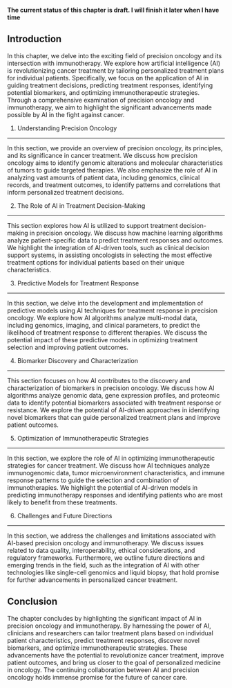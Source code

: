 **The current status of this chapter is draft. I will finish it later when I have time**

Introduction
------------

In this chapter, we delve into the exciting field of precision oncology and its intersection with immunotherapy. We explore how artificial intelligence (AI) is revolutionizing cancer treatment by tailoring personalized treatment plans for individual patients. Specifically, we focus on the application of AI in guiding treatment decisions, predicting treatment responses, identifying potential biomarkers, and optimizing immunotherapeutic strategies. Through a comprehensive examination of precision oncology and immunotherapy, we aim to highlight the significant advancements made possible by AI in the fight against cancer.

1. Understanding Precision Oncology
-----------------------------------

In this section, we provide an overview of precision oncology, its principles, and its significance in cancer treatment. We discuss how precision oncology aims to identify genomic alterations and molecular characteristics of tumors to guide targeted therapies. We also emphasize the role of AI in analyzing vast amounts of patient data, including genomics, clinical records, and treatment outcomes, to identify patterns and correlations that inform personalized treatment decisions.

2. The Role of AI in Treatment Decision-Making
----------------------------------------------

This section explores how AI is utilized to support treatment decision-making in precision oncology. We discuss how machine learning algorithms analyze patient-specific data to predict treatment responses and outcomes. We highlight the integration of AI-driven tools, such as clinical decision support systems, in assisting oncologists in selecting the most effective treatment options for individual patients based on their unique characteristics.

3. Predictive Models for Treatment Response
-------------------------------------------

In this section, we delve into the development and implementation of predictive models using AI techniques for treatment response in precision oncology. We explore how AI algorithms analyze multi-modal data, including genomics, imaging, and clinical parameters, to predict the likelihood of treatment response to different therapies. We discuss the potential impact of these predictive models in optimizing treatment selection and improving patient outcomes.

4. Biomarker Discovery and Characterization
-------------------------------------------

This section focuses on how AI contributes to the discovery and characterization of biomarkers in precision oncology. We discuss how AI algorithms analyze genomic data, gene expression profiles, and proteomic data to identify potential biomarkers associated with treatment response or resistance. We explore the potential of AI-driven approaches in identifying novel biomarkers that can guide personalized treatment plans and improve patient outcomes.

5. Optimization of Immunotherapeutic Strategies
-----------------------------------------------

In this section, we explore the role of AI in optimizing immunotherapeutic strategies for cancer treatment. We discuss how AI techniques analyze immunogenomic data, tumor microenvironment characteristics, and immune response patterns to guide the selection and combination of immunotherapies. We highlight the potential of AI-driven models in predicting immunotherapy responses and identifying patients who are most likely to benefit from these treatments.

6. Challenges and Future Directions
-----------------------------------

In this section, we address the challenges and limitations associated with AI-based precision oncology and immunotherapy. We discuss issues related to data quality, interoperability, ethical considerations, and regulatory frameworks. Furthermore, we outline future directions and emerging trends in the field, such as the integration of AI with other technologies like single-cell genomics and liquid biopsy, that hold promise for further advancements in personalized cancer treatment.

Conclusion
----------

The chapter concludes by highlighting the significant impact of AI in precision oncology and immunotherapy. By harnessing the power of AI, clinicians and researchers can tailor treatment plans based on individual patient characteristics, predict treatment responses, discover novel biomarkers, and optimize immunotherapeutic strategies. These advancements have the potential to revolutionize cancer treatment, improve patient outcomes, and bring us closer to the goal of personalized medicine in oncology. The continuing collaboration between AI and precision oncology holds immense promise for the future of cancer care.
